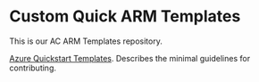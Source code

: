 # Custom Quick ARM Templates

This is our AC ARM Templates repository.

</li><a href="https://github.com/Azure/azure-quickstart-templates/README.md">Azure Quickstart Templates</a>. Describes the minimal guidelines for contributing.</li>

